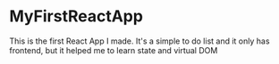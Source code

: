 # MyFirstReactApp
This is the first React App I made. It's a simple to do list and it only has frontend, but it helped me to learn state and virtual DOM 
